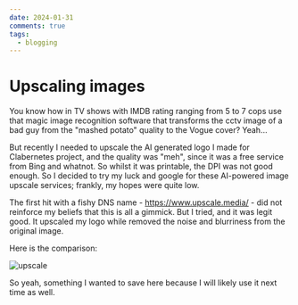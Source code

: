 ```yaml
---
date: 2024-01-31
comments: true
tags:
  - blogging
---
```


# Upscaling images

You know how in TV shows with IMDB rating ranging from 5 to 7 cops use that magic image recognition software that transforms the cctv image of a bad guy from the "mashed potato" quality to the Vogue cover? Yeah...

But recently I needed to upscale the AI generated logo I made for Clabernetes project, and the quality was "meh", since it was a free service from Bing and whatnot. So whilst it was printable, the DPI was not good enough. So I decided to try my luck and google for these AI-powered image upscale services; frankly, my hopes were quite low.

The first hit with a fishy DNS name - https://www.upscale.media/ - did not reinforce my beliefs that this is all a gimmick. But I tried, and it was legit good. It upscaled my logo while removed the noise and blurriness from the original image.

Here is the comparison:

![upscale](https://gitlab.com/rdodin/pics/-/wikis/uploads/11d7dd09af1c82d31cf6ced1fd70e28b/image.png)

So yeah, something I wanted to save here because I will likely use it next time as well.
